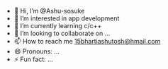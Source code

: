 - 👋 Hi, I’m @Ashu-sosuke
- 👀 I’m interested in app development 
- 🌱 I’m currently learning c/c++
- 💞️ I’m looking to collaborate on ...
- 📫 How to reach me 15bhartiashutosh@hmail.com
- 😄 Pronouns: ...
- ⚡ Fun fact: ...

<!---
Ashu-sosuke/Ashu-sosuke is a ✨ special ✨ repository because its `README.md` (this file) appears on your GitHub profile.
You can click the Preview link to take a look at your changes.
--->

